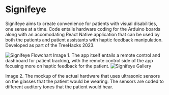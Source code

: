 # Signifeye
Signifeye aims to create convenience for patients with visual disabilities, one sense at a time. Code entails hardware coding for the Arduino boards along with an accomodating React Native application that can be used by both the patients and patient assistants with haptic feedback manipulation. Developed as part of the TreeHacks 2023.

![Signifeye Flowchart](https://user-images.githubusercontent.com/113927868/231316621-ce64d1d7-9b5e-4fbc-985d-dcd66d470015.png)
Image 1. The app itself entails a remote control and dashboard for patient tracking, with the remote control side of the app focusing more on haptic feedback for the patient. 
![Signifeye Gallery](https://user-images.githubusercontent.com/113927868/231316737-0e2d9582-6f6d-4ebd-8a0f-253927a0fa43.jpeg)

Image 2. The mockup of the actual hardware that uses ultrasonic sensors on the glasses that the patient would be wearing. The sensors are coded to different auditory tones that the patient would hear.
